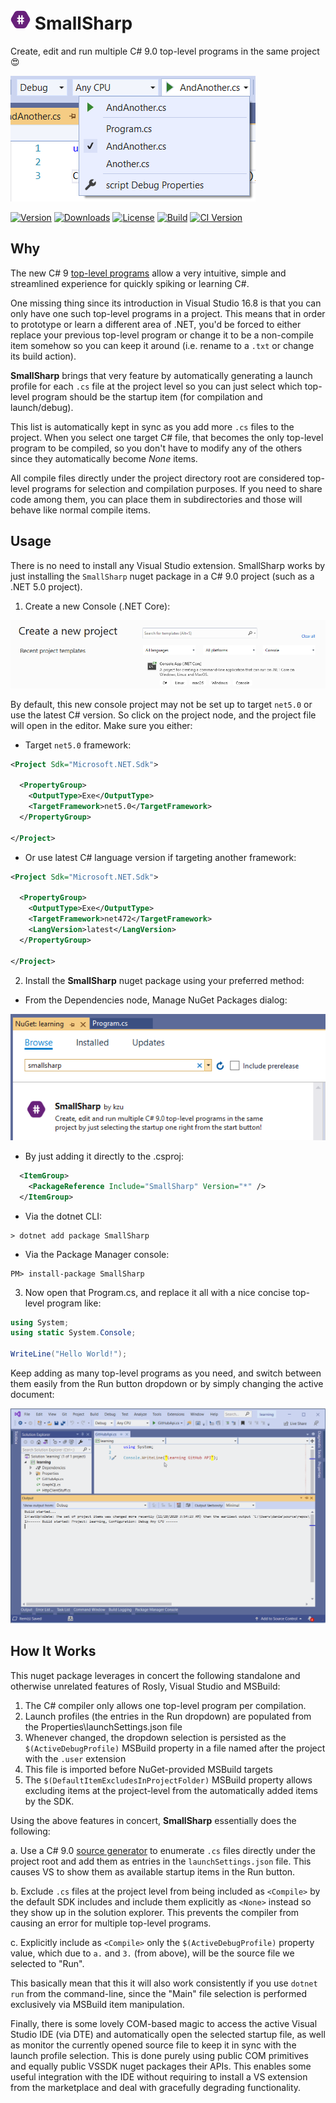 ﻿![Icon](img/icon-32.png) SmallSharp
============

Create, edit and run multiple C# 9.0 top-level programs in the same project 😍

![Icon](img/launchSettings.png)

[![Version](https://img.shields.io/nuget/v/SmallSharp.svg?color=royalblue)](https://www.nuget.org/packages/SmallSharp)
[![Downloads](https://img.shields.io/nuget/dt/SmallSharp.svg?color=green)](https://www.nuget.org/packages/SmallSharp)
[![License](https://img.shields.io/github/license/kzu/SmallSharp.svg?color=blue)](https://github.com//kzu/SmallSharp/blob/main/LICENSE)
[![Build](https://github.com/kzu/SmallSharp/workflows/build/badge.svg?branch=main)](https://github.com/kzu/SmallSharp/actions)
[![CI Version](https://img.shields.io/endpoint?url=https://shields.kzu.io/vpre/SmallSharp/main&label=nuget.ci&color=brightgreen)](https://pkg.kzu.io/index.json)

## Why

The new C# 9 [top-level programs](https://devblogs.microsoft.com/dotnet/welcome-to-c-9-0/#top-level-programs) allow a very intuitive, simple and streamlined experience for quickly spiking or learning C#. 

One missing thing since its introduction in Visual Studio 16.8 is that you can only have one such top-level programs in a project. This means that in order to prototype or learn a different area of .NET, you'd be forced to either replace your previous top-level program or change it to be a non-compile item somehow so you can keep it around (i.e. rename to a `.txt` or change its build action).

**SmallSharp** brings that very feature by automatically generating a launch profile for each `.cs` file at the project level so you can just select which top-level program should be the startup item (for compilation and launch/debug).

This list is automatically kept in sync as you add more `.cs` files to the project. When you select one target C# file, that becomes the only top-level program to be compiled, so you don't have to modify any of the others since they automatically become *None* items.

All compile files directly under the project directory root are considered top-level programs for selection and compilation purposes. If you need to share code among them, you can place them in subdirectories and those will behave like normal compile items.

## Usage

There is no need to install any Visual Studio extension. SmallSharp works by just installing the `SmallSharp` nuget package in a C# 9.0 project (such as a .NET 5.0 project).

1. Create a new Console (.NET Core):


![New Project Dialog](img/NewConsoleProject.png)

   By default, this new console project may not be set up to target `net5.0` or use the latest C# version. 
   So click on the project node, and the project file will open in the editor. Make sure you either:

  * Target `net5.0` framework:

```xml
<Project Sdk="Microsoft.NET.Sdk">

  <PropertyGroup>
    <OutputType>Exe</OutputType>
    <TargetFramework>net5.0</TargetFramework>
  </PropertyGroup>

</Project>
```

  * Or use latest C# language version if targeting another framework:

```xml
<Project Sdk="Microsoft.NET.Sdk">

  <PropertyGroup>
    <OutputType>Exe</OutputType>
    <TargetFramework>net472</TargetFramework>
    <LangVersion>latest</LangVersion>
  </PropertyGroup>

</Project>
```
 
2. Install the **SmallSharp** nuget package using your preferred method:

  * From the Dependencies node, Manage NuGet Packages dialog:

![New Project Dialog](img/NuGetPackage.png)

   * By just adding it directly to the .csproj:

```xml
  <ItemGroup>
    <PackageReference Include="SmallSharp" Version="*" />
  </ItemGroup>
```

   * Via the dotnet CLI:

```
> dotnet add package SmallSharp
```

   * Via the Package Manager console:

```
PM> install-package SmallSharp
```

3. Now open that Program.cs, and replace it all with a nice concise top-level program like:

```csharp
using System;
using static System.Console;

WriteLine("Hello World!");
```

Keep adding as many top-level programs as you need, and switch between them easily from the Run button dropdown or by simply changing the active document:

![Demo](img/TrackSelection.gif)

## How It Works

This nuget package leverages in concert the following standalone and otherwise 
unrelated features of Rosly, Visual Studio and MSBuild:

1. The C# compiler only allows one top-level program per compilation.
2. Launch profiles (the entries in the Run dropdown) are populated from the Properties\launchSettings.json file
3. Whenever changed, the dropdown selection is persisted as the `$(ActiveDebugProfile)` MSBuild property in a file named after the project with the `.user` extension
4. This file is imported before NuGet-provided MSBuild targets
5. The `$(DefaultItemExcludesInProjectFolder)` MSBuild property allows excluding items at the project-level from the automatically added items by the SDK.

Using the above features in concert, **SmallSharp** essentially does the following:

a. Use a C# 9.0 [source generator](https://github.com/dotnet/roslyn/blob/master/docs/features/source-generators.cookbook.md) to enumerate `.cs` files directly under the project root and add them as entries in the `launchSettings.json` file. This causes VS to show them as available startup items in the Run button.

b. Exclude `.cs` files at the project level from being included as `<Compile>` by the default SDK includes and include them explicitly as `<None>` instead so they show up in the solution explorer. This prevents the compiler from causing an error for multiple top-level programs.

c. Explicitly include as `<Compile>` only the `$(ActiveDebugProfile)` property value, which due to `a.` and `3.` (from above), will be the source file we selected to "Run".

This basically mean that this it will also work consistently if you use `dotnet run` from the command-line, since the "Main" file selection is performed exclusively via MSBuild item manipulation.

Finally, there is some lovely COM-based magic to access the active Visual Studio IDE (via DTE) and automatically open the selected startup file, as well as monitor the currently opened source file to keep it in sync with the launch profile selection. This is done purely using public COM primitives and equally public VSSDK nuget packages their APIs. This enables some useful integration with the IDE without requiring to install a VS extension from the marketplace and deal with gracefully degrading functionality.
